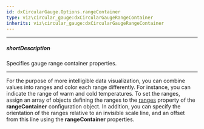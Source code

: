 ```yaml
---
id: dxCircularGauge.Options.rangeContainer
type: viz\circular_gauge:dxCircularGaugeRangeContainer
inherits: viz\circular_gauge:dxCircularGaugeRangeContainer
---
```

---
##### shortDescription
Specifies gauge range container properties.

---
For the purpose of more intelligible data visualization, you can combine values into ranges and color each range differently. For instance, you can indicate the range of warm and cold temperatures. To set the ranges, assign an array of objects defining the ranges to the [ranges](/api-reference/10%20UI%20Components/BaseGauge/1%20Configuration/rangeContainer/ranges '/Documentation/ApiReference/UI_Components/dxCircularGauge/Configuration/rangeContainer/ranges/') property of the **rangeContainer** configuration object. In addition, you can specify the orientation of the ranges relative to an invisible scale line, and an offset from this line using the **rangeContainer** properties.